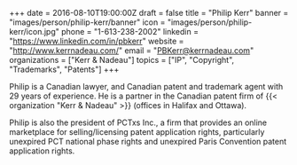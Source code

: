 +++
date = 2016-08-10T19:00:00Z
draft = false
title = "Philip Kerr"
banner = "images/person/philip-kerr/banner"
icon = "images/person/philip-kerr/icon.jpg"
phone = "1-613-238-2002"
linkedin = "https://www.linkedin.com/in/pbkerr"
website = "http://www.kerrnadeau.com/"
email = "PBKerr@kerrnadeau.com"
organizations = ["Kerr & Nadeau"]
topics = ["IP", "Copyright", "Trademarks", "Patents"]
+++

Philip is a Canadian lawyer, and Canadian patent and trademark agent with 29 years of experience. He is a partner in the Canadian patent firm of {{< organization "Kerr & Nadeau" >}} (offices in Halifax and Ottawa).

Philip is also the president of PCTxs Inc., a firm that provides an online marketplace for selling/licensing patent application rights, particularly unexpired PCT national phase rights and unexpired Paris Convention patent application rights.
